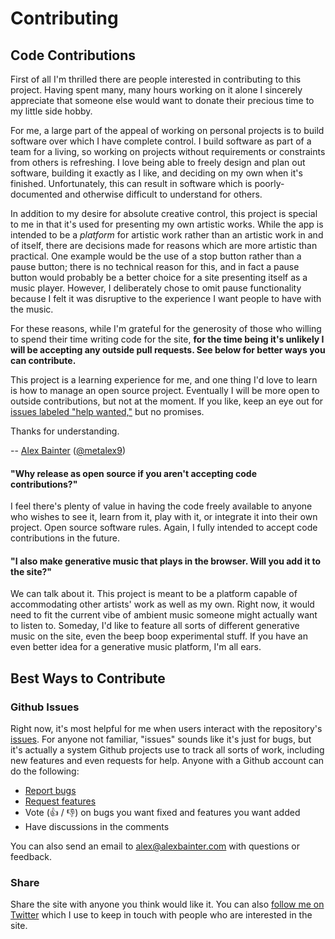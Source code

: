 # Contributing

## Code Contributions

First of all I'm thrilled there are people interested in contributing to this project. Having spent many, many hours working on it alone I sincerely appreciate that someone else would want to donate their precious time to my little side hobby.

For me, a large part of the appeal of working on personal projects is to build software over which I have complete control. I build software as part of a team for a living, so working on projects without requirements or constraints from others is refreshing. I love being able to freely design and plan out software, building it exactly as I like, and deciding on my own when it's finished. Unfortunately, this can result in software which is poorly-documented and otherwise difficult to understand for others.

In addition to my desire for absolute creative control, this project is special to me in that it's used for presenting my own artistic works. While the app is intended to be a _platform_ for artistic work rather than an artistic work in and of itself, there are decisions made for reasons which are more artistic than practical. One example would be the use of a stop button rather than a pause button; there is no technical reason for this, and in fact a pause button would probably be a better choice for a site presenting itself as a music player. However, I deliberately chose to omit pause functionality because I felt it was disruptive to the experience I want people to have with the music.

For these reasons, while I'm grateful for the generosity of those who willing to spend their time writing code for the site, **for the time being it's unlikely I will be accepting any outside pull requests. See below for better ways you can contribute.**

This project is a learning experience for me, and one thing I'd love to learn is how to manage an open source project. Eventually I will be more open to outside contributions, but not at the moment. If you like, keep an eye out for [issues labeled "help wanted,"](https://github.com/generative-music/generative.fm/labels/help%20wanted) but no promises.

Thanks for understanding.

-- [Alex Bainter](https://alexbainter.com) ([@metalex9](https://github.com/metalex9))

#### "Why release as open source if you aren't accepting code contributions?"

I feel there's plenty of value in having the code freely available to anyone who wishes to see it, learn from it, play with it, or integrate it into their own project. Open source software rules. Again, I fully intended to accept code contributions in the future.

#### "I also make generative music that plays in the browser. Will you add it to the site?"

We can talk about it. This project is meant to be a platform capable of accommodating other artists' work as well as my own. Right now, it would need to fit the current vibe of ambient music someone might actually want to listen to. Someday, I'd like to feature all sorts of different generative music on the site, even the beep boop experimental stuff. If you have an even better idea for a generative music platform, I'm all ears.

## Best Ways to Contribute

### Github Issues

Right now, it's most helpful for me when users interact with the repository's [issues](https://github.com/generative-music/generative.fm/issues). For anyone not familiar, "issues" sounds like it's just for bugs, but it's actually a system Github projects use to track all sorts of work, including new features and even requests for help. Anyone with a Github account can do the following:

- [Report bugs](https://github.com/generative-music/generative.fm/issues/new?title=I%20found%20a%20bug%21)
- [Request features](https://github.com/generative-music/generative.fm/issues/new?title=I%27ve%20got%20a%20great%20idea%21)
- Vote (:thumbsup: / :thumbsdown:) on bugs you want fixed and features you want added
- Have discussions in the comments

You can also send an email to [alex@alexbainter.com](mailto:alex@alexbainter.com) with questions or feedback.

### Share

Share the site with anyone you think would like it. You can also <a href="https://twitter.com/alex_bainter?ref_src=twsrc%5Etfw">follow me on Twitter</a> which I use to keep in touch with people who are interested in the site.
